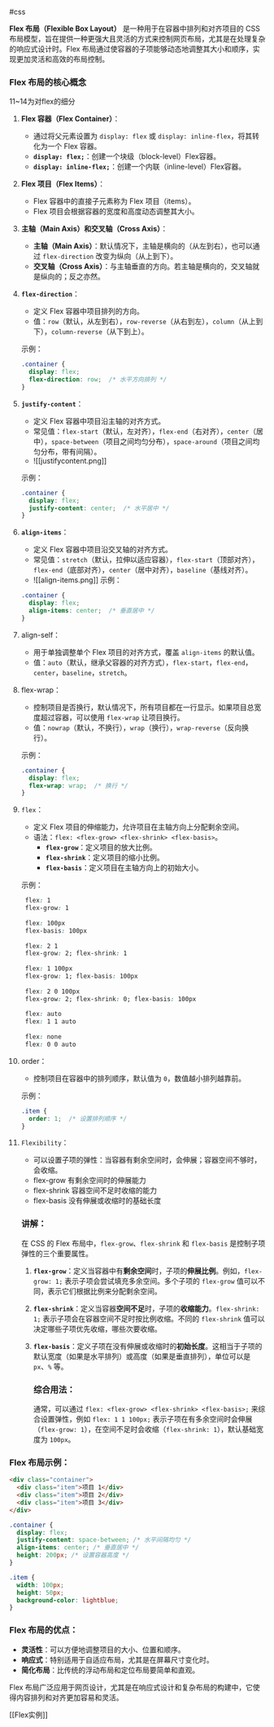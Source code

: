 #css 

**Flex 布局（Flexible Box Layout）** 是一种用于在容器中排列和对齐项目的 CSS 布局模型，旨在提供一种更强大且灵活的方式来控制网页布局，尤其是在处理复杂的响应式设计时。Flex 布局通过使容器的子项能够动态地调整其大小和顺序，实现更加灵活和高效的布局控制。

### Flex 布局的核心概念
11~14为对flex的细分

1. **Flex 容器（Flex Container）**：
   - 通过将父元素设置为 `display: flex` 或 `display: inline-flex`，将其转化为一个 Flex 容器。
   - **`display: flex;`**：创建一个块级（block-level）Flex容器。
   - **`display: inline-flex;`**：创建一个内联（inline-level）Flex容器。

2. **Flex 项目（Flex Items）**：
   - Flex 容器中的直接子元素称为 Flex 项目（items）。
   - Flex 项目会根据容器的宽度和高度动态调整其大小。

3. **主轴（Main Axis）和交叉轴（Cross Axis）**：
   - **主轴（Main Axis）**：默认情况下，主轴是横向的（从左到右），也可以通过 `flex-direction` 改变为纵向（从上到下）。
   - **交叉轴（Cross Axis）**：与主轴垂直的方向。若主轴是横向的，交叉轴就是纵向的；反之亦然。

4. **`flex-direction`**：
   - 定义 Flex 容器中项目排列的方向。
   - 值：`row`（默认，从左到右），`row-reverse`（从右到左），`column`（从上到下），`column-reverse`（从下到上）。

   示例：
   ```css
   .container {
     display: flex;
     flex-direction: row;  /* 水平方向排列 */
   }
   ```

5. **`justify-content`**：
   - 定义 Flex 容器中项目沿主轴的对齐方式。
   - 常见值：`flex-start`（默认，左对齐），`flex-end`（右对齐），`center`（居中），`space-between`（项目之间均匀分布），`space-around`（项目之间均匀分布，带有间隔）。
	- ![[justifycontent.png]]

   示例：
   ```css
   .container {
     display: flex;
     justify-content: center;  /* 水平居中 */
   }
   ```

6. **`align-items`**：
   - 定义 Flex 容器中项目沿交叉轴的对齐方式。
   - 常见值：`stretch`（默认，拉伸以适应容器），`flex-start`（顶部对齐），`flex-end`（底部对齐），`center`（居中对齐），`baseline`（基线对齐）。
	- ![[align-items.png]]
   示例：
   ```css
   .container {
     display: flex;
     align-items: center;  /* 垂直居中 */
   }
   ```

7. align-self：
   - 用于单独调整单个 Flex 项目的对齐方式，覆盖 `align-items` 的默认值。
   - 值：`auto`（默认，继承父容器的对齐方式），`flex-start`，`flex-end`，`center`，`baseline`，`stretch`。

8. flex-wrap：
   - 控制项目是否换行，默认情况下，所有项目都在一行显示。如果项目总宽度超过容器，可以使用 `flex-wrap` 让项目换行。
   - 值：`nowrap`（默认，不换行），`wrap`（换行），`wrap-reverse`（反向换行）。

   示例：
   ```css
   .container {
     display: flex;
     flex-wrap: wrap;  /* 换行 */
   }
   ```

9. `flex`：
   - 定义 Flex 项目的伸缩能力，允许项目在主轴方向上分配剩余空间。
   - 语法：`flex: <flex-grow> <flex-shrink> <flex-basis>`。
     - **`flex-grow`**：定义项目的放大比例。
     - **`flex-shrink`**：定义项目的缩小比例。
     - **`flex-basis`**：定义项目在主轴方向上的初始大小。


   示例：
   ```css
	flex: 1
	flex-grow: 1
	
	flex: 100px
	flex-basis: 100px
	
	flex: 2 1
	flex-grow: 2; flex-shrink: 1
	
	flex: 1 100px
	flex-grow: 1; flex-basis: 100px
	
	flex: 2 0 100px
	flex-grow: 2; flex-shrink: 0; flex-basis: 100px
	
	flex: auto
	flex: 1 1 auto
	
	flex: none
	flex: 0 0 auto
	```

10. order：
    - 控制项目在容器中的排列顺序，默认值为 `0`，数值越小排列越靠前。
    
    示例：
    ```css
    .item {
      order: 1;  /* 设置排列顺序 */
    }
    ```

11. `Flexibility`：

	- 可以设置子项的弹性：当容器有剩余空间时，会伸展；容器空间不够时，会收缩。
	- flex-grow 有剩余空间时的伸展能力
	- flex-shrink 容器空间不足时收缩的能力
	- flex-basis 没有伸展或收缩时的基础长度


	### 讲解：
	在 CSS 的 Flex 布局中，`flex-grow`、`flex-shrink` 和 `flex-basis` 是控制子项弹性的三个重要属性。

	1. **`flex-grow`**：定义当容器中有**剩余空间**时，子项的**伸展比例**。例如，`flex-grow: 1;` 表示子项会尝试填充多余空间。多个子项的 `flex-grow` 值可以不同，表示它们根据比例来分配剩余空间。
	
	2. **`flex-shrink`**：定义当容器**空间不足**时，子项的**收缩能力**。`flex-shrink: 1;` 表示子项会在容器空间不足时按比例收缩。不同的 `flex-shrink` 值可以决定哪些子项优先收缩，哪些次要收缩。
	
	3. **`flex-basis`**：定义子项在没有伸展或收缩时的**初始长度**。这相当于子项的默认宽度（如果是水平排列）或高度（如果是垂直排列），单位可以是 `px`、`%` 等。
	
		### 综合用法：
		通常，可以通过 `flex: <flex-grow> <flex-shrink> <flex-basis>;` 来综合设置弹性，例如 `flex: 1 1 100px;` 表示子项在有多余空间时会伸展（`flex-grow: 1`），在空间不足时会收缩（`flex-shrink: 1`），默认基础宽度为 `100px`。

### Flex 布局示例：

```html
<div class="container">
  <div class="item">项目 1</div>
  <div class="item">项目 2</div>
  <div class="item">项目 3</div>
</div>
```

```css
.container {
  display: flex;
  justify-content: space-between; /* 水平间隔均匀 */
  align-items: center; /* 垂直居中 */
  height: 200px; /* 设置容器高度 */
}

.item {
  width: 100px;
  height: 50px;
  background-color: lightblue;
}
```

### Flex 布局的优点：
- **灵活性**：可以方便地调整项目的大小、位置和顺序。
- **响应式**：特别适用于自适应布局，尤其是在屏幕尺寸变化时。
- **简化布局**：比传统的浮动布局和定位布局要简单和直观。

Flex 布局广泛应用于网页设计，尤其是在响应式设计和复杂布局的构建中，它使得内容排列和对齐更加容易和灵活。

[[Flex实例]]